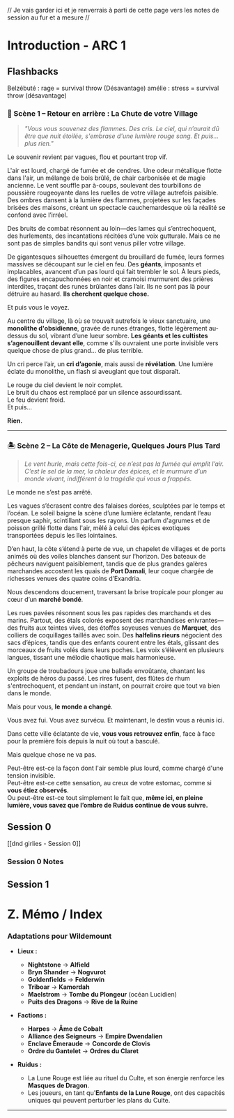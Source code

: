 // Je vais garder ici et je renverrais à parti de cette page vers les notes de session au fur et a mesure //

# Introduction - ARC 1

## Flashbacks 

Belzébuté : rage = survival throw (Désavantage)
amélie : stress = survival throw (désavantage)

### **📜 Scène 1 – Retour en arrière : La Chute de votre Village**

> _"Vous vous souvenez des flammes. Des cris. Le ciel, qui n’aurait dû être que nuit étoilée, s'embrase d'une lumière rouge sang. Et puis… plus rien."_

Le souvenir revient par vagues, flou et pourtant trop vif.

L'air est lourd, chargé de fumée et de cendres. Une odeur métallique flotte dans l'air, un mélange de bois brûlé, de chair carbonisée et de magie ancienne. Le vent souffle par à-coups, soulevant des tourbillons de poussière rougeoyante dans les ruelles de votre village autrefois paisible. Des ombres dansent à la lumière des flammes, projetées sur les façades brisées des maisons, créant un spectacle cauchemardesque où la réalité se confond avec l’irréel.

Des bruits de combat résonnent au loin—des lames qui s’entrechoquent, des hurlements, des incantations récitées d’une voix gutturale. Mais ce ne sont pas de simples bandits qui sont venus piller votre village.

De gigantesques silhouettes émergent du brouillard de fumée, leurs formes massives se découpant sur le ciel en feu. Des **géants**, imposants et implacables, avancent d’un pas lourd qui fait trembler le sol. À leurs pieds, des figures encapuchonnées en noir et cramoisi murmurent des prières interdites, traçant des runes brûlantes dans l’air. Ils ne sont pas là pour détruire au hasard. **Ils cherchent quelque chose.**

Et puis vous le voyez.

Au centre du village, là où se trouvait autrefois le vieux sanctuaire, une **monolithe d'obsidienne**, gravée de runes étranges, flotte légèrement au-dessus du sol, vibrant d’une lueur sombre. **Les géants et les cultistes s’agenouillent devant elle**, comme s'ils ouvraient une porte invisible vers quelque chose de plus grand… de plus terrible.

Un cri perce l’air, un **cri d’agonie**, mais aussi de **révélation**. Une lumière éclate du monolithe, un flash si aveuglant que tout disparaît.

Le rouge du ciel devient le noir complet.  
Le bruit du chaos est remplacé par un silence assourdissant.  
Le feu devient froid.  
Et puis…

**Rien.**

---

### **🏝️ Scène 2 – La Côte de Menagerie, Quelques Jours Plus Tard**

> _Le vent hurle, mais cette fois-ci, ce n’est pas la fumée qui emplit l’air. C’est le sel de la mer, la chaleur des épices, et le murmure d’un monde vivant, indifférent à la tragédie qui vous a frappés._

Le monde ne s’est pas arrêté.

Les vagues s’écrasent contre des falaises dorées, sculptées par le temps et l’océan. Le soleil baigne la scène d’une lumière éclatante, rendant l’eau presque saphir, scintillant sous les rayons. Un parfum d'agrumes et de poisson grillé flotte dans l'air, mêlé à celui des épices exotiques transportées depuis les îles lointaines.

D’en haut, la côte s’étend à perte de vue, un chapelet de villages et de ports animés où des voiles blanches dansent sur l’horizon. Des bateaux de pêcheurs naviguent paisiblement, tandis que de plus grandes galères marchandes accostent les quais de **Port Damali**, leur coque chargée de richesses venues des quatre coins d’Exandria.

Nous descendons doucement, traversant la brise tropicale pour plonger au cœur d’un **marché bondé**.

Les rues pavées résonnent sous les pas rapides des marchands et des marins. Partout, des étals colorés exposent des marchandises enivrantes—des fruits aux teintes vives, des étoffes soyeuses venues de **Marquet**, des colliers de coquillages taillés avec soin. Des **halfelins rieurs** négocient des sacs d’épices, tandis que des enfants courent entre les étals, glissant des morceaux de fruits volés dans leurs poches. Les voix s’élèvent en plusieurs langues, tissant une mélodie chaotique mais harmonieuse.

Un groupe de troubadours joue une ballade envoûtante, chantant les exploits de héros du passé. Les rires fusent, des flûtes de rhum s'entrechoquent, et pendant un instant, on pourrait croire que tout va bien dans le monde.

Mais pour vous, **le monde a changé**.

Vous avez fui. Vous avez survécu. Et maintenant, le destin vous a réunis ici.

Dans cette ville éclatante de vie, **vous vous retrouvez enfin**, face à face pour la première fois depuis la nuit où tout a basculé.

Mais quelque chose ne va pas.

Peut-être est-ce la façon dont l'air semble plus lourd, comme chargé d'une tension invisible.  
Peut-être est-ce cette sensation, au creux de votre estomac, comme si **vous étiez observés**.  
Ou peut-être est-ce tout simplement le fait que, **même ici, en pleine lumière, vous savez que l’ombre de Ruidus continue de vous suivre.**

## Session 0

[[dnd girlies - Session 0]]
### Session 0 Notes


## Session 1

# Z. Mémo / Index

### **Adaptations pour Wildemount**
- **Lieux :**
  - **Nightstone** → **Alfield**
  - **Bryn Shander** → **Nogvurot**
  - **Goldenfields** → **Felderwin**
  - **Triboar** → **Kamordah**
  - **Maelstrom** → **Tombe du Plongeur** (océan Lucidien)
  - **Puits des Dragons** → **Rive de la Ruine**

- **Factions :**
  - **Harpes** → **Âme de Cobalt**
  - **Alliance des Seigneurs** → **Empire Dwendalien**
  - **Enclave Émeraude** → **Concorde de Clovis**
  - **Ordre du Gantelet** → **Ordres du Claret**

- **Ruidus :**
  - La Lune Rouge est liée au rituel du Culte, et son énergie renforce les **Masques de Dragon**.
  - Les joueurs, en tant qu'**Enfants de la Lune Rouge**, ont des capacités uniques qui peuvent perturber les plans du Culte.

---
